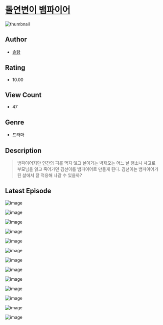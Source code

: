 # [돌연변이 뱀파이어](https://comic.naver.com/challenge/list?titleId=811257)
![thumbnail](https://image-comic.pstatic.net/user_contents_data/challenge_comic/2023/05/25/upload_4062871602049988152_480x623.jpeg)

## Author
- [솔탕](https://comic.naver.com/artistTitle?id=367257)

## Rating
- 10.00

## View Count
- 47

## Genre
- 드라마

## Description
> 뱀파이어지만 인간의 피를 먹지 않고 살아가는 박재오는 어느 날 뺑소니 사고로 부모님을 잃고 죽어가던 김선이를 뱀파이어로 만들게 된다. 김선이는 뱀파이어가 된 삶에서 잘 적응해 나갈 수 있을까?


## Latest Episode
![image](https://image-comic.pstatic.net/user_contents_data/challenge_comic/2023/05/25/367257/upload_4123439510064674658.jpeg)

![image](https://image-comic.pstatic.net/user_contents_data/challenge_comic/2023/05/25/367257/upload_4120854344284464692.jpeg)

![image](https://image-comic.pstatic.net/user_contents_data/challenge_comic/2023/05/25/367257/upload_4134643344626366564.jpeg)

![image](https://image-comic.pstatic.net/user_contents_data/challenge_comic/2023/05/25/367257/upload_7378412846624159797.jpeg)

![image](https://image-comic.pstatic.net/user_contents_data/challenge_comic/2023/05/25/367257/upload_3630235986685081397.jpeg)

![image](https://image-comic.pstatic.net/user_contents_data/challenge_comic/2023/05/25/367257/upload_7305513941510468152.jpeg)

![image](https://image-comic.pstatic.net/user_contents_data/challenge_comic/2023/05/25/367257/upload_3617853273076349283.jpeg)

![image](https://image-comic.pstatic.net/user_contents_data/challenge_comic/2023/05/25/367257/upload_7292563894263035188.jpeg)

![image](https://image-comic.pstatic.net/user_contents_data/challenge_comic/2023/05/25/367257/upload_3977857384616309813.jpeg)

![image](https://image-comic.pstatic.net/user_contents_data/challenge_comic/2023/05/25/367257/upload_7003434099564360546.jpeg)

![image](https://image-comic.pstatic.net/user_contents_data/challenge_comic/2023/05/25/367257/upload_4120901623351698786.jpeg)

![image](https://image-comic.pstatic.net/user_contents_data/challenge_comic/2023/05/25/367257/upload_3703706439541744438.jpeg)

![image](https://image-comic.pstatic.net/user_contents_data/challenge_comic/2023/05/25/367257/upload_3760844575487714869.jpeg)
